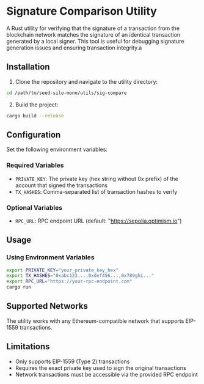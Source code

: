 # Signature Comparison Utility

A Rust utility for verifying that the signature of a transaction from the blockchain network matches the signature of an identical transaction generated by a local signer. This tool is useful for debugging signature generation issues and ensuring transaction integrity.a

## Installation

1. Clone the repository and navigate to the utility directory:
```bash
cd /path/to/seed-silo-mono/utils/sig-compare
```

2. Build the project:
```bash
cargo build --release
```

## Configuration

Set the following environment variables:

### Required Variables

- `PRIVATE_KEY`: The private key (hex string without 0x prefix) of the account that signed the transactions
- `TX_HASHES`: Comma-separated list of transaction hashes to verify

### Optional Variables

- `RPC_URL`: RPC endpoint URL (default: "https://sepolia.optimism.io")

## Usage

### Using Environment Variables

```bash
export PRIVATE_KEY="your_private_key_hex"
export TX_HASHES="0xabc123...,0xdef456...,0x789ghi..."
export RPC_URL="https://your-rpc-endpoint.com"
cargo run
```

## Supported Networks

The utility works with any Ethereum-compatible network that supports EIP-1559 transactions.

## Limitations

- Only supports EIP-1559 (Type 2) transactions
- Requires the exact private key used to sign the original transactions
- Network transactions must be accessible via the provided RPC endpoint
